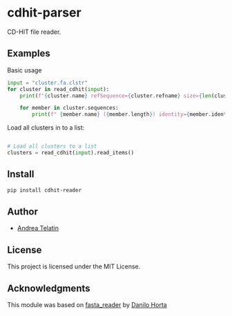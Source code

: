 # cdhit-parser

CD-HIT file reader.

## Examples

Basic usage

```python
input = "cluster.fa.clstr"
for cluster in read_cdhit(input):
    print(f"{cluster.name} refSequence={cluster.refname} size={len(cluster)}")

    for member in cluster.sequences:
        print(f" {member.name} ({member.length}) identity={member.identity}% {'(Reference sequence)' if member.is_ref else ''}")
```

Load all clusters in to a list:
```python

# Load all clusters to a list
clusters = read_cdhit(input).read_items()
```
## Install

```bash
pip install cdhit-reader
```

## Author

* [Andrea Telatin](https://github.com/telatin)

## License

This project is licensed under the MIT License.

## Acknowledgments

This module was based on [fasta_reader](https://github.com/EBI-Metagenomics/fasta-reader-py)
by [Danilo Horta](https://github.com/horta)

